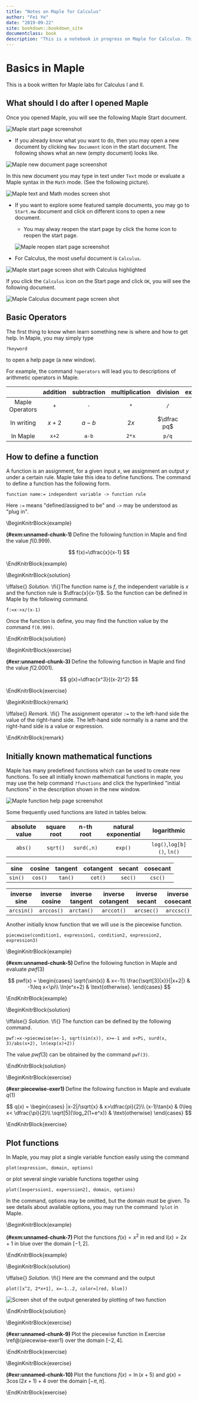 ```yaml
--- 
title: "Notes on Maple for Calculus"
author: "Fei Ye"
date: "2019-09-22"
site: bookdown::bookdown_site
documentclass: book
description: "This is a notebook in progress on Maple for Calculus. This notebook was created using bookdown"
---
```


# Basics in Maple

This is a book written for Maple labs for Calculus I and II.

## What should I do after I opened Maple

Once you opened Maple, you will see the following Maple Start document.

![Maple start page screenshot](figs/Maple-Start.png)

- If you already know what you want to do, then you may open a new document by clicking `New Document` icon in the start document. The following shows what an new (empty document) looks like.

![Maple new document page screenshot](figs/Maple-New-Doc.png)

In this new document you may type in text under `Text` mode or evaluate a Maple syntax in the `Math` mode. (See the following picture).

![Maple text and Math modes screen shot](figs/Text-Math-Mode.png)

- If you want to explore some featured sample documents, you may go to `Start.mw` document and click on different icons to open a new document. 

  - You may alway reopen the start page by click the home icon to reopen the start page.
  
  ![Maple reopen start page screenshot](figs/Home-reopen-start-page.png)

- For Calculus, the most useful document is `Calculus`.

![Maple start page screen shot with Calculus highlighted](figs/Start-Page-Calculus.png)

If you click the `Calculus` icon on the Start page and click `OK`, you will see the following document.

![Maple Calculus document page screen shot](figs/Calculus-Doc.png)

## Basic Operators

The first thing to know when learn something new is where and how to get help. In Maple, you may simply type

```
?keyword
```

to open a help page (a new window).

For example, the command `?operators` will lead you to descriptions of arithmetic operators in Maple.

| | addition | subtraction | multiplication | division | exponentiation |
|:---:|:---:|:---:|:---:|:---:|:---:|
| Maple Operators | `+` | `-` | `*` | `/` | `^` |
| In writing | $x+2$ | $a-b$ | $2x$ | $\dfrac pq$ | $b^5$ |
| In Maple| `x+2` | `a-b` | `2*x` | `p/q` | `b^5` |

## How to define a function

A function is an assignment, for a given input $x$, we assignment an output $y$ under a certain rule. Maple take this idea to define functions. The command to define a function has the following form.

```
function name:= independent variable -> function rule
```

Here `:=` means "defined/assigned to be" and `->` may be understood as "plug in".

\BeginKnitrBlock{example}<div class="example"><span class="example" id="exm:unnamed-chunk-1"><strong>(\#exm:unnamed-chunk-1) </strong></span>
Define the following function in Maple and find the value $f(0.999)$.

$$
f(x)=\dfrac{x}{x-1}
$$
</div>\EndKnitrBlock{example}

\BeginKnitrBlock{solution}<div class="solution">\iffalse{} <span class="solution"><em>Solution. </em></span>  \fi{}The function name is $f$, the independent variable is $x$ and the function rule is $\dfrac{x}{x-1}$. So the function can be defined in Maple by the following command.

    f:=x->x/(x-1)

Once the function is define, you may find the function value by the command `f(0.999)`.
</div>\EndKnitrBlock{solution}

\BeginKnitrBlock{exercise}<div class="exercise"><span class="exercise" id="exr:unnamed-chunk-3"><strong>(\#exr:unnamed-chunk-3) </strong></span>
Define the following function in Maple and find the value $f(2.0001)$.

$$
g(x)=\dfrac{x^3}{(x-2)^2}
$$
</div>\EndKnitrBlock{exercise}

\BeginKnitrBlock{remark}<div class="remark">\iffalse{} <span class="remark"><em>Remark. </em></span>  \fi{}
The assignment operator `:=` to the left-hand side the value of the right-hand side. The left-hand side normally is a name and the right-hand side is a value or expression.
</div>\EndKnitrBlock{remark}

## Initially known mathematical functions

Maple has many predefined functions which can be used to create new functions. To see all initially known mathematical functions in maple, you may use the help command `?functions` and click the hyperlinked "initial functions" in the description shown in the new window.

![Maple function help page screenshot](figs/Initial-Functions.PNG)

Some frequently used functions are listed in tables below.

| absolute value | square root | n-th root  | natural exponential | logarithmic                |
|:--------------:|:-----------:|:----------:|:-------------------:|:--------------------------:|
| `abs()`        | `sqrt()`    | `surd(,n)` | `exp()`             | `log()`,`log[b]()`, `ln()` |

| sine    | cosine  | tangent | cotangent | secant  | cosecant |
|:-------:|:-------:|:-------:|:---------:|:-------:|:--------:|
| `sin()` | `cos()` | `tan()` | `cot()`   | `sec()` | `csc()`  |

| inverse sine | inverse cosine | inverse tangent | inverse cotangent | inverse secant | inverse cosecant |
|:-------:|:-------:|:-------:|:---------:|:-------:|:--------:|
| `arcsin()`   | `arccos()`     | `arctan()`      | `arccot()`        | `arcsec()`     | `arccsc()`       |

Another initially know function that we will use is the piecewise function.

```
piecewise(condition1, expression1, condition2, expression2, expression3)
```

\BeginKnitrBlock{example}<div class="example"><span class="example" id="exm:unnamed-chunk-5"><strong>(\#exm:unnamed-chunk-5) </strong></span>
Define the following function in Maple and evaluate $pwf(3)$

$$
pwf(x) =
  \begin{cases}
    \sqrt{\sin(x)} & x<-1\\
    \frac{\sqrt[3]{x}}{|x+2|} & -1\leq x<\pi\\
    \ln(e^x+2) & \text{otherwise}.
  \end{cases}
$$
</div>\EndKnitrBlock{example}

\BeginKnitrBlock{solution}<div class="solution">\iffalse{} <span class="solution"><em>Solution. </em></span>  \fi{}
The function can be defined by the following command.

    pwf:=x->piecewise(x<-1, sqrt(sin(x)), x>=-1 and x<Pi, surd(x, 3)/abs(x+2), ln(exp(x)+2))

The value $pwf(3)$ can be obtained by the command `pwf(3)`.
</div>\EndKnitrBlock{solution}

\BeginKnitrBlock{exercise}<div class="exercise"><span class="exercise" id="exr:piecewise-exer1"><strong>(\#exr:piecewise-exer1) </strong></span>
Define the following function in Maple and evaluate $q(1)$

$$
q(x) =
\begin{cases}
  |x-2|/\sqrt{x} & x>\dfrac{pi}{2}\\
  (x-1)\tan(x) & 0\leq x< \dfrac{\pi}{2}\\
  \sqrt[5]{\log_2(1+e^x)} & \text{otherwise}
\end{cases}
$$
</div>\EndKnitrBlock{exercise}

## Plot functions

In Maple, you may plot a single variable function easily using the command

```
plot(expression, domain, options)
```

or plot several single variable functions together using

```
plot([experssion1, experssion2], domain, options)
```

In the command, options may be omitted, but the domain must be given.
To see details about available options, you may run the command `?plot` in Maple.

\BeginKnitrBlock{example}<div class="example"><span class="example" id="exm:unnamed-chunk-7"><strong>(\#exm:unnamed-chunk-7) </strong></span>
Plot the functions $f(x)=x^2$ in red and $l(x)=2x+1$ in blue over the domain $[-1, 2]$.
</div>\EndKnitrBlock{example}

\BeginKnitrBlock{solution}<div class="solution">\iffalse{} <span class="solution"><em>Solution. </em></span>  \fi{}
Here are the command and the output

    plot([x^2, 2*x+1], x=-1..2, color=[red, blue])

![Screen shot of the output generated by plotting of two function](figs/First-Plot-Example.png)
</div>\EndKnitrBlock{solution}

\BeginKnitrBlock{exercise}<div class="exercise"><span class="exercise" id="exr:unnamed-chunk-9"><strong>(\#exr:unnamed-chunk-9) </strong></span>
Plot the piecewise function in Exercise \ref@{piecewise-exer1} over the domain $[-2, 4]$.
</div>\EndKnitrBlock{exercise}

\BeginKnitrBlock{exercise}<div class="exercise"><span class="exercise" id="exr:unnamed-chunk-10"><strong>(\#exr:unnamed-chunk-10) </strong></span>
Plot the functions $f(x)=\ln(x+5)$ and $g(x)=3\cos(2x+1)+4$ over the domain $[-\pi, \pi]$.
</div>\EndKnitrBlock{exercise}
